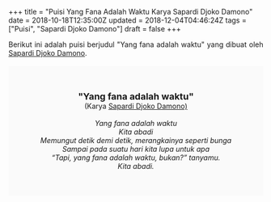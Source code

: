 +++
title = "Puisi Yang Fana Adalah Waktu Karya Sapardi Djoko Damono"
date = 2018-10-18T12:35:00Z
updated = 2018-12-04T04:46:24Z
tags = ["Puisi", "Sapardi Djoko Damono"]
draft = false
+++

<div dir="ltr" style="text-align: left;" trbidi="on"><div style="text-align: justify;">Berikut ini adalah puisi berjudul "Yang fana adalah waktu" yang dibuat oleh <a href="https://ensiklopedia.kemdikbud.go.id/sastra/artikel/Sapardi_Djoko_Damono" target="_blank">Sapardi Djoko Damono</a>. </div><br /><div style="background: #FAFAFA; font-size: 14px; height: auto; margin: 0 auto; padding: 50px; text-align: center; width: auto;"><span style="font-size: 18px;"><b>"Yang fana adalah waktu"</b></span><br />(Karya <a href="https://www.sekata.web.id/tags/sapardi-djoko-damono" target="_blank">Sapardi Djoko Damono)</a> <br /><br /><i>Yang fana adalah waktu</i><br /><i>Kita abadi</i><br /><i>Memungut detik demi detik, merangkainya seperti bunga</i><br /><i>Sampai pada suatu hari kita lupa untuk apa</i><br /><i>“Tapi, yang fana adalah waktu, bukan?” tanyamu.</i><br /><i>Kita abadi.</i></div></div>
